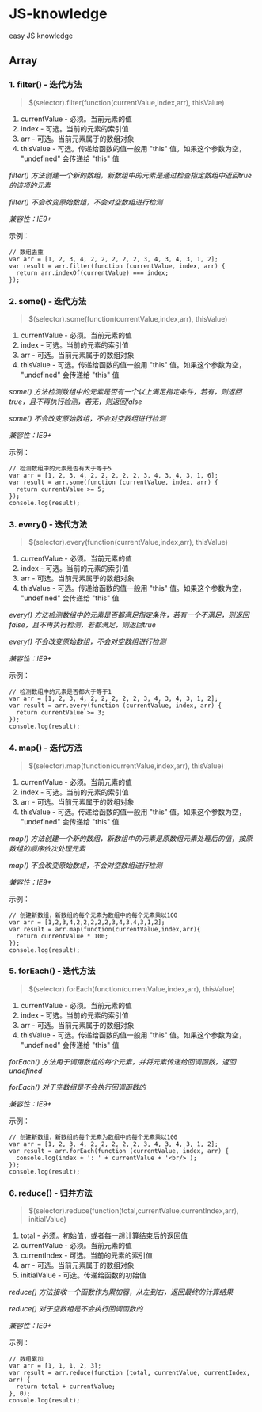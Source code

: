 # JS-knowledge

easy JS knowledge

## Array

### 1. filter() - 迭代方法

 > $(selector).filter(function(currentValue,index,arr), thisValue)

 1. currentValue  - 必须。当前元素的值
 2. index  - 可选。当前的元素的索引值
 3. arr  - 可选。当前元素属于的数组对象
 4. thisValue  - 可选。传递给函数的值一般用 "this" 值。如果这个参数为空， "undefined" 会传递给 "this" 值

 *filter() 方法创建一个新的数组，新数组中的元素是通过检查指定数组中返回true的该项的元素*

 *filter() 不会改变原始数组，不会对空数组进行检测*

 *兼容性：IE9+*
 
 示例：
 ```
 // 数组去重
 var arr = [1, 2, 3, 4, 2, 2, 2, 2, 2, 3, 4, 3, 4, 3, 1, 2];
 var result = arr.filter(function (currentValue, index, arr) {
   return arr.indexOf(currentValue) === index;
 });
```

### 2. some() - 迭代方法

 > $(selector).some(function(currentValue,index,arr), thisValue)

 1. currentValue  - 必须。当前元素的值
 2. index  - 可选。当前的元素的索引值
 3. arr  - 可选。当前元素属于的数组对象
 4. thisValue  - 可选。传递给函数的值一般用 "this" 值。如果这个参数为空， "undefined" 会传递给 "this" 值

 *some() 方法检测数组中的元素是否有一个以上满足指定条件，若有，则返回true，且不再执行检测，若无，则返回false*

 *some() 不会改变原始数组，不会对空数组进行检测*

 *兼容性：IE9+*
 
 示例：
 ```
 // 检测数组中的元素是否有大于等于5
 var arr = [1, 2, 3, 4, 2, 2, 2, 2, 2, 3, 4, 3, 4, 3, 1, 6];
 var result = arr.some(function (currentValue, index, arr) {
   return currentValue >= 5;
 });
 console.log(result);
```

### 3. every() - 迭代方法

 > $(selector).every(function(currentValue,index,arr), thisValue)

 1. currentValue  - 必须。当前元素的值
 2. index  - 可选。当前的元素的索引值
 3. arr  - 可选。当前元素属于的数组对象
 4. thisValue  - 可选。传递给函数的值一般用 "this" 值。如果这个参数为空， "undefined" 会传递给 "this" 值

 *every() 方法检测数组中的元素是否都满足指定条件，若有一个不满足，则返回false，且不再执行检测，若都满足，则返回true*

 *every() 不会改变原始数组，不会对空数组进行检测*

 *兼容性：IE9+*
 
 示例：
 ```
 // 检测数组中的元素是否都大于等于1
 var arr = [1, 2, 3, 4, 2, 2, 2, 2, 2, 3, 4, 3, 4, 3, 1, 2];
 var result = arr.every(function (currentValue, index, arr) {
   return currentValue >= 3;
 });
 console.log(result);
```

### 4. map() - 迭代方法

 > $(selector).map(function(currentValue,index,arr), thisValue)

 1. currentValue  - 必须。当前元素的值
 2. index  - 可选。当前的元素的索引值
 3. arr  - 可选。当前元素属于的数组对象
 4. thisValue  - 可选。传递给函数的值一般用 "this" 值。如果这个参数为空， "undefined" 会传递给 "this" 值

 *map() 方法创建一个新的数组，新数组中的元素是原数组元素处理后的值，按原数组的顺序依次处理元素*

 *map() 不会改变原始数组，不会对空数组进行检测*

 *兼容性：IE9+*
 
 示例：
 ```
 // 创建新数组，新数组的每个元素为数组中的每个元素乘以100
 var arr = [1,2,3,4,2,2,2,2,2,3,4,3,4,3,1,2];
 var result = arr.map(function(currentValue,index,arr){
   return currentValue * 100;
 });
 console.log(result);
```

### 5. forEach() - 迭代方法

 > $(selector).forEach(function(currentValue,index,arr), thisValue)

 1. currentValue  - 必须。当前元素的值
 2. index  - 可选。当前的元素的索引值
 3. arr  - 可选。当前元素属于的数组对象
 4. thisValue  - 可选。传递给函数的值一般用 "this" 值。如果这个参数为空， "undefined" 会传递给 "this" 值

 *forEach() 方法用于调用数组的每个元素，并将元素传递给回调函数，返回undefined*

 *forEach() 对于空数组是不会执行回调函数的*

 *兼容性：IE9+*
 
 示例：
 ```
 // 创建新数组，新数组的每个元素为数组中的每个元素乘以100
 var arr = [1, 2, 3, 4, 2, 2, 2, 2, 2, 3, 4, 3, 4, 3, 1, 2];
 var result = arr.forEach(function (currentValue, index, arr) {
   console.log(index + ': ' + currentValue + '<br/>');
 });
 console.log(result);
```

### 6. reduce() - 归并方法

 > $(selector).reduce(function(total,currentValue,currentIndex,arr), initialValue)

 1. total  - 必须。初始值，或者每一趟计算结束后的返回值
 2. currentValue  - 必须。当前元素的值
 3. currentIndex  - 可选。当前的元素的索引值
 4. arr  - 可选。当前元素属于的数组对象
 5. initialValue  - 可选。传递给函数的初始值

 *reduce() 方法接收一个函数作为累加器，从左到右，返回最终的计算结果*

 *reduce() 对于空数组是不会执行回调函数的*

 *兼容性：IE9+*
 
 示例：
 ```
 // 数组累加
 var arr = [1, 1, 1, 2, 3];
 var result = arr.reduce(function (total, currentValue, currentIndex, arr) {
   return total + currentValue;
 }, 0);
 console.log(result);
```

